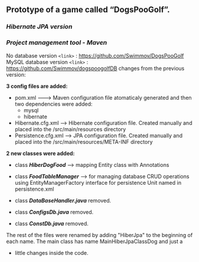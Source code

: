 ## Prototype of a game called “DogsPooGolf”. 
### *Hibernate JPA version*
### *Project management tool - Maven*

No database version `<link>` : <https://github.com/Swimmov/DogsPooGolf>
MySQL database version `<link>` : <https://github.com/Swimmov/dogspoogolfDB>
changes from the previous version:

**3 config files are added:**
- pom.xml ---> Maven configuration file atomaticaly generated and then two dependencies were added:
	- mysql
	- hibernate
- Hibernate.cfg.xml --> Hibernate configuration file. Created manually and placed into the /src/main/resources directory
- Persistence.cfg.xml -->  JPA configuration file. Created manually and placed into the /src/main/resources/META-INF directory

**2 new classes were added:**
- class ***HiberDogFood*** --> mapping Entity class with Annotations
- class ***FoodTableManager*** --> for managing database CRUD operations using EntityManagerFactory interface for persistence Unit named in persistence.xml

- class ***DataBaseHandler.java***  removed.
- class ***ConfigsDb.java*** removed.
- class ***ConstDb.java*** removed.

The rest of the files were renamed by adding "HiberJpa" to the beginning of each name.
The main class has name MainHiberJpaClassDog and just a

- little changes inside the code.
